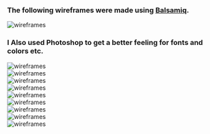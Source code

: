 ### The following wireframes were made using [Balsamiq](https://balsamiq.com/).<br>
![wireframes](readme/wireframes/ms4-wireframes.png) <br>

### I Also used Photoshop to get a better feeling for fonts and colors etc.
![wireframes](readme/wireframes/index_mobile.png) <br>
![wireframes](readme/wireframes/index_lg.png) <br>
![wireframes](readme/wireframes/product_detail_lg.png) <br>
![wireframes](readme/wireframes/contact.png) <br>
![wireframes](readme/wireframes/about.png) <br>
![wireframes](readme/wireframes/product_detail_for_bag_and_products_small.png) <br>
![wireframes](readme/wireframes/bag_lg.png) <br>
![wireframes](readme/wireframes/product_lg.png) <br>
![wireframes](readme/wireframes/index_mobile_ps.png) <br>